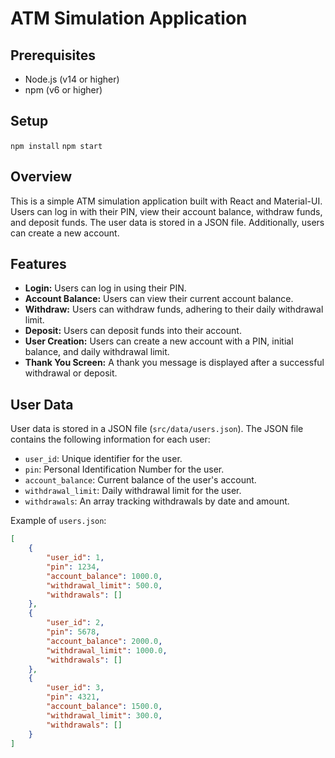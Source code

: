 # ATM Simulation Application

## Prerequisites
- Node.js (v14 or higher)
- npm (v6 or higher)
## Setup
`npm install`
`npm start`

## Overview

This is a simple ATM simulation application built with React and Material-UI. Users can log in with their PIN, view their account balance, withdraw funds, and deposit funds. The user data is stored in a JSON file. Additionally, users can create a new account.

## Features

- **Login:** Users can log in using their PIN.
- **Account Balance:** Users can view their current account balance.
- **Withdraw:** Users can withdraw funds, adhering to their daily withdrawal limit.
- **Deposit:** Users can deposit funds into their account.
- **User Creation:** Users can create a new account with a PIN, initial balance, and daily withdrawal limit.
- **Thank You Screen:** A thank you message is displayed after a successful withdrawal or deposit.

## User Data

User data is stored in a JSON file (`src/data/users.json`). The JSON file contains the following information for each user:

- `user_id`: Unique identifier for the user.
- `pin`: Personal Identification Number for the user.
- `account_balance`: Current balance of the user's account.
- `withdrawal_limit`: Daily withdrawal limit for the user.
- `withdrawals`: An array tracking withdrawals by date and amount.

Example of `users.json`:

```json
[
    {
        "user_id": 1,
        "pin": 1234,
        "account_balance": 1000.0,
        "withdrawal_limit": 500.0,
        "withdrawals": []
    },
    {
        "user_id": 2,
        "pin": 5678,
        "account_balance": 2000.0,
        "withdrawal_limit": 1000.0,
        "withdrawals": []
    },
    {
        "user_id": 3,
        "pin": 4321,
        "account_balance": 1500.0,
        "withdrawal_limit": 300.0,
        "withdrawals": []
    }
]
